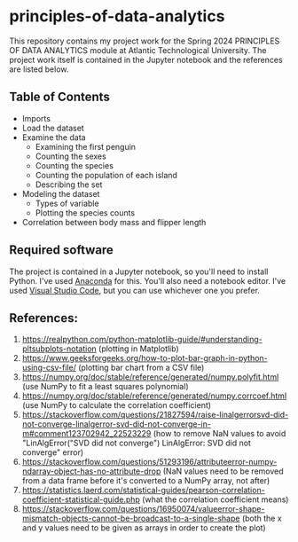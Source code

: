 # principles-of-data-analytics

This repository contains my project work for the Spring 2024 PRINCIPLES OF DATA ANALYTICS module at Atlantic Technological University. The project work itself is contained in the Jupyter notebook and the references are listed below.

## Table of Contents
- Imports
- Load the dataset
- Examine the data
    - Examining the first penguin
    - Counting the sexes
    - Counting the species
    - Counting the population of each island
    - Describing the set
- Modeling the dataset
    - Types of variable
    - Plotting the species counts
- Correlation between body mass and flipper length

## Required software

The project is contained in a Jupyter notebook, so you'll need to install Python. I've used [Anaconda](https://www.anaconda.com/download) for this. You'll also need a notebook editor. I've used [Visual Studio Code](https://code.visualstudio.com/), but you can use whichever one you prefer. 

## References:
1. https://realpython.com/python-matplotlib-guide/#understanding-pltsubplots-notation (plotting in Matplotlib)
1. https://www.geeksforgeeks.org/how-to-plot-bar-graph-in-python-using-csv-file/ (plotting bar chart from a CSV file)
1. https://numpy.org/doc/stable/reference/generated/numpy.polyfit.html (use NumPy to fit a least squares polynomial)
1. https://numpy.org/doc/stable/reference/generated/numpy.corrcoef.html (use NumPy to calculate the correlation coefficient)
1. https://stackoverflow.com/questions/21827594/raise-linalgerrorsvd-did-not-converge-linalgerror-svd-did-not-converge-in-m#comment123702942_22523229 (how to remove NaN values to avoid "LinAlgError("SVD did not converge") LinAlgError: SVD did not converge" error)
1. https://stackoverflow.com/questions/51293196/attributeerror-numpy-ndarray-object-has-no-attribute-drop (NaN values need to be removed from a data frame before it's converted to a NumPy array, not after)
1. https://statistics.laerd.com/statistical-guides/pearson-correlation-coefficient-statistical-guide.php (what the correlation coefficient means)
1. https://stackoverflow.com/questions/16950074/valueerror-shape-mismatch-objects-cannot-be-broadcast-to-a-single-shape (both the x and y values need to be given as arrays in order to create the plot)